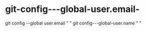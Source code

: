 # git-config---global-user.email-
git config --global user.email " "
git config---global-user.name " "
